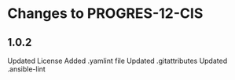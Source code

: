 # Changes to PROGRES-12-CIS

## 1.0.2
Updated License
Added .yamlint file
Updated .gitattributes
Updated .ansible-lint

